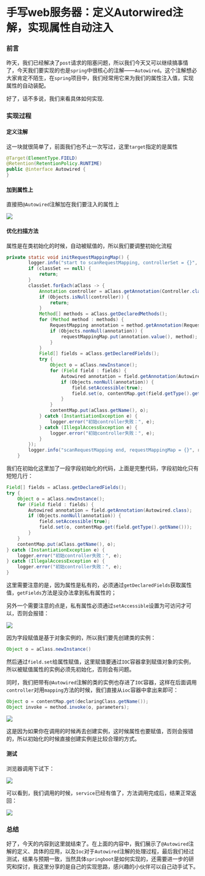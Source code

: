 # 手写web服务器：定义Autorwired注解，实现属性自动注入

### 前言

昨天，我们已经解决了`post`请求的阻塞问题，所以我们今天又可以继续搞事情了，今天我们要实现的也是`spring`中很核心的注解——`Autowired`。这个注解想必大家肯定不陌生，在`spring`项目中，我们经常用它来为我们的属性注入值，实现属性的自动装配。

好了，话不多说，我们来看具体如何实现.

### 实现过程

#### 定义注解

这一块就很简单了，前面我们也不止一次写过，这里`target`指定的是属性

```java
@Target(ElementType.FIELD)
@Retention(RetentionPolicy.RUNTIME)
public @interface Autowired {
}
```

#### 加到属性上

直接把`@Autowired`注解加在我们要注入的属性上

![](https://gitee.com/sysker/picBed/raw/master/images/20210607084321.png)

#### 优化扫描方法

属性是在类初始化的时候，自动被赋值的，所以我们要调整初始化流程

```java
private static void initRequestMappingMap() {
        logger.info("start to scanRequestMapping, controllerSet = {}", classSet);
        if (classSet == null) {
            return;
        }
        classSet.forEach(aClass -> {
            Annotation controller = aClass.getAnnotation(Controller.class);
            if (Objects.isNull(controller)) {
                return;
            }
            Method[] methods = aClass.getDeclaredMethods();
            for (Method method : methods) {
                RequestMapping annotation = method.getAnnotation(RequestMapping.class);
                if (Objects.nonNull(annotation)) {
                    requestMappingMap.put(annotation.value(), method);
                }
            }
            Field[] fields = aClass.getDeclaredFields();
            try {
                Object o = aClass.newInstance();
                for (Field field : fields) {
                    Autowired annotation = field.getAnnotation(Autowired.class);
                    if (Objects.nonNull(annotation)) {
                        field.setAccessible(true);
                        field.set(o, contentMap.get(field.getType().getName()));
                    }
                }
                contentMap.put(aClass.getName(), o);
            } catch (InstantiationException e) {
                logger.error("初始controller失败：", e);
            } catch (IllegalAccessException e) {
                logger.error("初始controller失败：", e);
            }
        });
        logger.info("scanRequestMapping end, requestMappingMap = {}", requestMappingMap);
    }
```

我们在初始化这里加了一段字段初始化的代码，上面是完整代码，字段初始化只有短短几行：

```java
Field[] fields = aClass.getDeclaredFields();
try {
    Object o = aClass.newInstance();
    for (Field field : fields) {
        Autowired annotation = field.getAnnotation(Autowired.class);
        if (Objects.nonNull(annotation)) {
            field.setAccessible(true);
            field.set(o, contentMap.get(field.getType().getName()));
        }
    }
    contentMap.put(aClass.getName(), o);
} catch (InstantiationException e) {
    logger.error("初始controller失败：", e);
} catch (IllegalAccessException e) {
    logger.error("初始controller失败：", e);
}
```

这里需要注意的是，因为属性是私有的，必须通过`getDeclaredFields`获取属性值，`getFields`方法是没办法拿到私有属性的；

另外一个需要注意的点是，私有属性必须通过`setAccessible`设置为可访问才可以，否则会报错：

![](https://gitee.com/sysker/picBed/raw/master/images/20210607085016.png)

因为字段赋值是基于对象实例的，所以我们要先创建类的实例：

```java
Object o = aClass.newInstance()
```

然后通过`field.set`给属性赋值，这里赋值要通过`IOC`容器拿到赋值对象的实例，所以被赋值属性的实例必须先初始化，否则会有问题。

同时，我们把带有`@Autowired`注解的类的实例也存进了`IOC`容器，这样在后面调用`controller`对用`mapping`方法的时候，我们直接从`ioc`容器中拿出来即可：

```java
Object o = contentMap.get(declaringClass.getName());
Object invoke = method.invoke(o, parameters);
```

![](https://gitee.com/sysker/picBed/raw/master/images/20210607085553.png)

这是因为如果你在调用的时候再去创建实例，这时候属性也要赋值，否则会报错的，所以初始化的时候直接创建实例是比较合理的方式。

#### 测试

浏览器调用下试下：

![](https://gitee.com/sysker/picBed/raw/master/images/20210607094217.png)

可以看到，我们调用的时候，`service`已经有值了，方法调用完成后，结果正常返回：

![](https://gitee.com/sysker/picBed/raw/master/images/20210607094401.png)

### 总结

好了，今天的内容到这里就结束了。在上面的内容中，我们展示了`@Autowired`注解的定义、具体的应用，以及`Ioc`对于`Autowired`注解的处理过程，最后我们经过测试，结果与预期一致，当然具体`springboot`是如何实现的，还需要进一步的研究和探讨，我这里分享的是自己的实现思路，感兴趣的小伙伴可以自己动手试下。